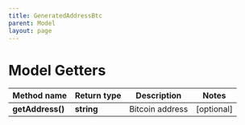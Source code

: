 ```yaml
---
title: GeneratedAddressBtc
parent: Model
layout: page
---
```


# Model Getters

Method name | Return type | Description | Notes
------------ | ------------- | ------------- | -------------
**getAddress()** | **string** | Bitcoin address | [optional]

